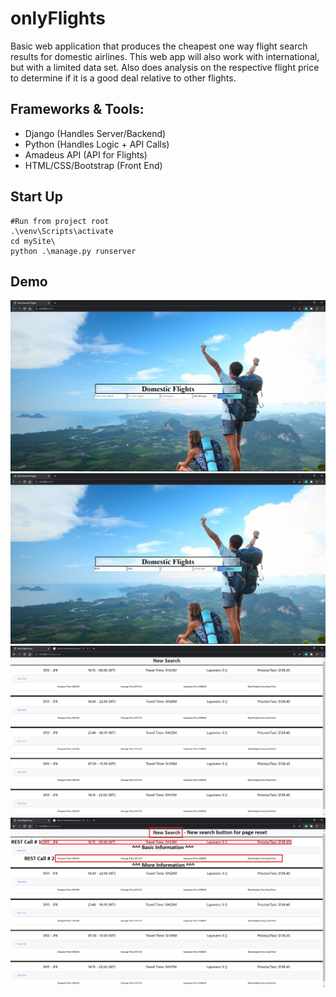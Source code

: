 # onlyFlights

Basic web application that produces the cheapest one way flight search results for domestic airlines. This web app will also work with international, but with a limited data set. Also does analysis on the respective flight price to determine if it is a good deal relative to other flights. 

## Frameworks & Tools: 
- Django (Handles Server/Backend)
- Python (Handles Logic + API Calls) 
- Amadeus API (API for Flights)
- HTML/CSS/Bootstrap (Front End) 
## Start Up
```
#Run from project root
.\venv\Scripts\activate
cd mySite\
python .\manage.py runserver
```
## Demo
![Sample Web Page](Demo/ProjectEmptyInput.PNG)
![Sample Web Page](Demo/ProjectValidInput.PNG)
![Sample Web Page](Demo/SampleOutput.PNG)
![Sample Web Page](Demo/AnnotatedOutput.png)

